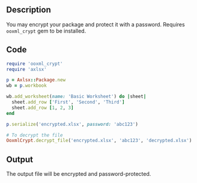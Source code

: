## Description

You may encrypt your package and protect it with a password.
Requires `ooxml_crypt` gem to be installed.

## Code

```ruby
require 'ooxml_crypt'
require 'axlsx'

p = Axlsx::Package.new
wb = p.workbook

wb.add_worksheet(name: 'Basic Worksheet') do |sheet|
  sheet.add_row ['First', 'Second', 'Third']
  sheet.add_row [1, 2, 3]
end

p.serialize('encrypted.xlsx', password: 'abc123')

# To decrypt the file
OoxmlCrypt.decrypt_file('encrypted.xlsx', 'abc123', 'decrypted.xlsx')
```

## Output

The output file will be encrypted and password-protected.
